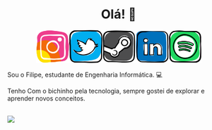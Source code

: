 <h1 align="center">Olá! 👋</h1>

<style>
    div {
    display: flex;
    justify-content: center;
    }
</style>

<!-- Social Media -->
<div width="100%" display="flex" align="center">
    <a href="https://www.instagram.com/filipe__meloo/" target="_blank"><img src="https://github.com/filipe-meloo/filipe-meloo/blob/main/icons/social/instagram.png" height="75px"></a>
    <a href="https://twitter.com/filipe__meloo" target="_blank"><img src="https://github.com/filipe-meloo/filipe-meloo/blob/main/icons/social/twitter.png" height="75px"></a>
    <a href="http://steamcommunity.com/profiles/76561198852343311" target="_blank"><img src="https://github.com/filipe-meloo/filipe-meloo/blob/main/icons/social/steam.png" height="75px"></a>
    <a href="https://www.linkedin.com/in/filipe-melo-07a01521b/" target="_blank"><img src="https://github.com/filipe-meloo/filipe-meloo/blob/main/icons/social/linkedin.png" height="75px"></a>
    <a href="https://open.spotify.com/user/filipe_melo" target="_blank"><img src="https://github.com/filipe-meloo/filipe-meloo/blob/main/icons/social/spotify.png" height="75px"></a>
</div>

Sou o Filipe, estudante de Engenharia Informática. 💻

Tenho Com o bichinho pela tecnologia, sempre gostei de explorar e aprender novos conceitos.

<br><img height="180em" src="https://github-readme-stats.vercel.app/api?username=filipe-meloo&show_icons=true&hide_border=true&&count_private=true&include_all_commits=true" />
